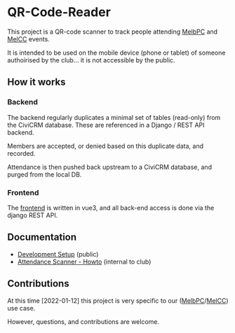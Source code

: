 # QR-Code-Reader

This project is a QR-code scanner to track people attending
[MelbPC](https://www.melbpc.org.au/) and [MelCC](https://melcc.org.au/) events.

It is intended to be used on the mobile device (phone or tablet) of someone authoirised by the club... it is not accessible by the public.

## How it works

### Backend

The backend regularly duplicates a minimal set of tables (read-only) from the CiviCRM database. These are referenced in a Django / REST API backend.

Members are accepted, or denied based on this duplicate data, and recorded.

Attendance is then pushed back upstream to a CiviCRM database, and purged from the local DB.

### Frontend

The [frontend](frontend/) is written in vue3, and all back-end access is done via the django REST API.

## Documentation

- [Development Setup](doc/setup-dev.md) (public)
- [Attendance Scanner - Howto](https://forum.melbpc.org.au/t/871) (internal to club)

## Contributions

At this time [2022-01-12] this project is very specific to our ([MelbPC](https://www.melbpc.org.au/)/[MelCC](https://melcc.org.au/)) use case.

However, questions, and contributions are welcome.
